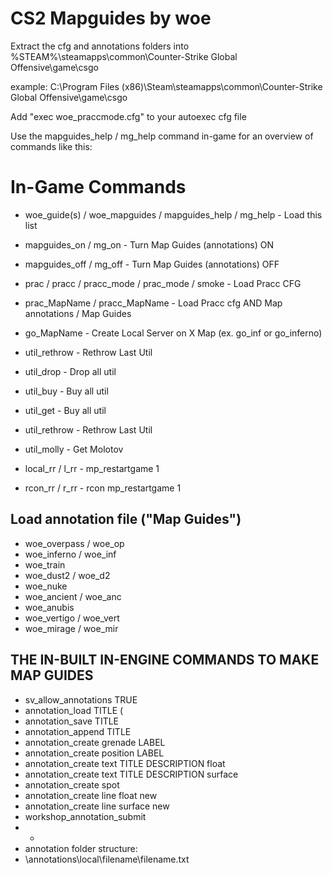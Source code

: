 # CS2 Mapguides by woe

Extract the cfg and annotations folders into %STEAM%\steamapps\common\Counter-Strike Global Offensive\game\csgo

example: C:\Program Files (x86)\Steam\steamapps\common\Counter-Strike Global Offensive\game\csgo

Add "exec woe_praccmode.cfg" to your autoexec cfg file

Use the mapguides_help / mg_help command in-game for an overview of commands like this:

# In-Game Commands
* woe_guide(s) / woe_mapguides / mapguides_help / mg_help - Load this list
* mapguides_on / mg_on - Turn Map Guides (annotations) ON
* mapguides_off / mg_off - Turn Map Guides (annotations) OFF
* prac / pracc / pracc_mode / prac_mode / smoke - Load Pracc CFG
* prac_MapName / pracc_MapName - Load Pracc cfg AND Map annotations / Map Guides
* go_MapName - Create Local Server on X Map (ex. go_inf or go_inferno)

* util_rethrow		- Rethrow Last Util
* util_drop			- Drop all util
* util_buy			- Buy all util
* util_get			- Buy all util
* util_rethrow		- Rethrow Last Util
* util_molly		- Get Molotov

* local_rr / l_rr	- mp_restartgame 1
* rcon_rr / r_rr 	- rcon mp_restartgame 1


## Load annotation file ("Map Guides")
* woe_overpass / woe_op
* woe_inferno / woe_inf
* woe_train
* woe_dust2 / woe_d2
* woe_nuke
* woe_ancient / woe_anc
* woe_anubis
* woe_vertigo / woe_vert
* woe_mirage / woe_mir


## THE IN-BUILT IN-ENGINE COMMANDS TO MAKE MAP GUIDES

* sv_allow_annotations TRUE
* annotation_load TITLE (
* annotation_save TITLE
* annotation_append TITLE
* annotation_create grenade LABEL
* annotation_create position LABEL
* annotation_create text TITLE DESCRIPTION float
* annotation_create text TITLE DESCRIPTION surface
* annotation_create spot
* annotation_create line float new
* annotation_create line surface new
* workshop_annotation_submit
* -
* annotation folder structure:
* \annotations\local\filename\filename.txt
